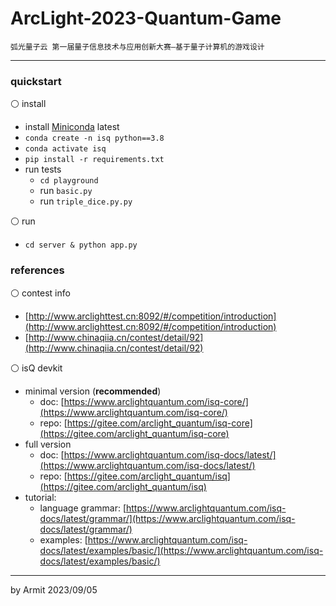 # ArcLight-2023-Quantum-Game

    弧光量子云 第一届量子信息技术与应用创新大赛—基于量子计算机的游戏设计

----

### quickstart

⚪ install

- install [Miniconda](https://docs.conda.io/projects/miniconda/en/latest/) latest
- `conda create -n isq python==3.8`
- `conda activate isq`
- `pip install -r requirements.txt`
- run tests
  - `cd playground` 
  - run `basic.py`
  - run `triple_dice.py.py`

⚪ run

- `cd server & python app.py`


### references

⚪ contest info

- [http://www.arclighttest.cn:8092/#/competition/introduction](http://www.arclighttest.cn:8092/#/competition/introduction)
- [http://www.chinaqiia.cn/contest/detail/92](http://www.chinaqiia.cn/contest/detail/92)

⚪ isQ devkit

- minimal version (**recommended**)
  - doc: [https://www.arclightquantum.com/isq-core/](https://www.arclightquantum.com/isq-core/)
  - repo: [https://gitee.com/arclight_quantum/isq-core](https://gitee.com/arclight_quantum/isq-core)
- full version
  - doc: [https://www.arclightquantum.com/isq-docs/latest/](https://www.arclightquantum.com/isq-docs/latest/)
  - repo: [https://gitee.com/arclight_quantum/isq](https://gitee.com/arclight_quantum/isq)
- tutorial:
  - language grammar: [https://www.arclightquantum.com/isq-docs/latest/grammar/](https://www.arclightquantum.com/isq-docs/latest/grammar/)
  - examples: [https://www.arclightquantum.com/isq-docs/latest/examples/basic/](https://www.arclightquantum.com/isq-docs/latest/examples/basic/)

----
by Armit
2023/09/05
